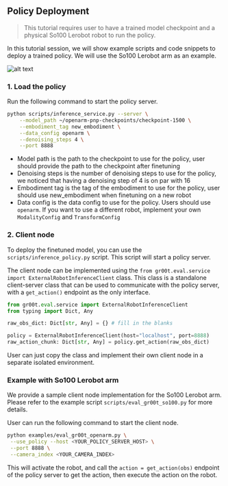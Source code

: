 ## Policy Deployment

> This tutorial requires user to have a trained model checkpoint and a physical So100 Lerobot robot to run the policy.

In this tutorial session, we will show example scripts and code snippets to deploy a trained policy. We will use the So100 Lerobot arm as an example.

![alt text](../media/so100_eval_demo.gif)

### 1. Load the policy

Run the following command to start the policy server.

```bash
python scripts/inference_service.py --server \
    --model_path ~/openarm-pnp-checkpoints/checkpoint-1500 \
    --embodiment_tag new_embodiment \
    --data_config openarm \
    --denoising_steps 4 \
    --port 8888
```

 - Model path is the path to the checkpoint to use for the policy, user should provide the path to the checkpoint after finetuning
 - Denoising steps is the number of denoising steps to use for the policy, we noticed that having a denoising step of 4 is on par with 16
 - Embodiment tag is the tag of the embodiment to use for the policy, user should use new_embodiment when finetuning on a new robot
 - Data config is the data config to use for the policy. Users should use `openarm`. If you want to use a different robot, implement your own `ModalityConfig` and `TransformConfig`

### 2. Client node

To deploy the finetuned model, you can use the `scripts/inference_policy.py` script. This script will start a policy server.

The client node can be implemented using the `from gr00t.eval.service import ExternalRobotInferenceClient` class. This class is a standalone client-server class that can be used to communicate with the policy server, with a `get_action()` endpoint as the only interface. 

```python
from gr00t.eval.service import ExternalRobotInferenceClient
from typing import Dict, Any

raw_obs_dict: Dict[str, Any] = {} # fill in the blanks

policy = ExternalRobotInferenceClient(host="localhost", port=8888)
raw_action_chunk: Dict[str, Any] = policy.get_action(raw_obs_dict)
```

User can just copy the class and implement their own client node in a separate isolated environment.

### Example with So100 Lerobot arm

We provide a sample client node implementation for the So100 Lerobot arm. Please refer to the example script `scripts/eval_gr00t_so100.py` for more details.


User can run the following command to start the client node.
```bash
python examples/eval_gr00t_openarm.py \
 --use_policy --host <YOUR_POLICY_SERVER_HOST> \
 --port 8888 \
 --camera_index <YOUR_CAMERA_INDEX>
```

This will activate the robot, and call the `action = get_action(obs)` endpoint of the policy server to get the action, then execute the action on the robot.
